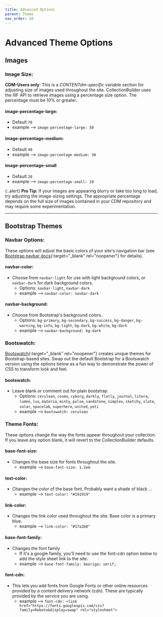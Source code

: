 ```yaml
---
title: Advanced Options
parent: Theme
nav_order: 10
---
```


# Advanced Theme Options

## Images 

### Image Size:

**CDM-Users only**: This is a *CONTENTdm-specific* variable section for adjusting size of images used throughout the site.
CollectionBuilder uses the IIIF API to retrieve images using a percentage size option. 
The percentage must be 10% or greater.

#### **image-percentage-large**:
- Default `70`
- example --> `image-percentage-large: 50`

#### **image-percentage-medium**: 
- Default `40` 
- example --> `image-percentage-medium: 30`

#### **image-percentage-small**
- Default `20`
- example --> `image-percentage-small: 10`

{:.alert}
**Pro Tip:** If your images are appearing blurry or take too long to load, try adjusting the image-sizing settings. The appropriate percentage depends on the full size of images contained in your CDM repository and may require some experimentation.


***

## Bootstrap Themes

### Navbar Options:

These options will adjust the basic colors of your site's navigation bar (see [Bootstrap navbar docs](https://getbootstrap.com/docs/4.4/components/navbar/){:target="_blank" rel="noopener"} for details).

#### **navbar-color**: 
- Choose from `navbar-light` for use with light background colors, or `navbar-dark` for dark background colors.
	- Options: `navbar-light`, `navbar-dark`
	- example --> `navbar-color: navbar-dark`

#### **navbar-background**: 
- Choose from Bootstrap's background colors.
	- Options: `bg-primary`, `bg-secondary`, `bg-success`, `bg-danger`, `bg-warning`, `bg-info`, `bg-light`, `bg-dark`, `bg-white`, `bg-dark`
	- example --> `navbar-background: bg-dark`

### Bootswatch:

[Bootswatch](https://bootswatch.com/){:target="_blank" rel="noopener"} creates unique themes for Bootstrap-based sites. 
Swap out the default Bootstrap for a Bootswatch version using the options below as a fun way to demonstrate the power of CSS to transform look and feel. 

#### **bootswatch**: 
- Leave blank or comment out for plain bootstrap
	- Options: `cerulean`, `cosmo`, `cyborg`, `darkly`, `flatly`, `journal`, `litera`, `lumen`, `lux`, `materia`, `minty`, `pulse`, `sandstone`, `simplex`, `sketchy`, `slate`, `solar`, `spacelab`, `superhero`, `united`, `yeti`
	- example --> `bootswatch: cerulean`

### Theme Fonts:

These options change the way the fonts appear throughout your collection. 
If you leave any option blank, it will revert to the CollectionBuilder defaults.

#### **base-font-size**: 
- Changes the base size for fonts throughout the site.
	- example --> `base-font-size: 1.2em`

#### **text-color**: 
- Changes the color of the base font. Probably want a shade of black ... 
	- example --> `text-color: "#191919"`

#### **link-color**: 
- Changes the link color used throughout the site. Base color is a primary blue. 
	- example --> `link-color: "#17a2b8"`

#### **base-font-family**: 
- Changes the font family
	- If it's a google family, you'll need to use the font-cdn option below to add the style sheet link to the site.
	- example --> `base-font-family: Georiga; serif;`

#### **font-cdn**: 
- This lets you add fonts from Google Fonts or other online resources provided by a content delivery network (cdn). These are typically provided by the service you are using. 
	- example --> `font-cdn: <link href="https://fonts.googleapis.com/css?family=Roboto&display=swap" rel="stylesheet">`

